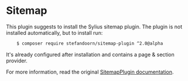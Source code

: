 # Sitemap

This plugin suggests to install the Sylius sitemap plugin. The plugin is not installed automatically, but to install run:

```bash
    $ composer require stefandoorn/sitemap-plugin ^2.0@alpha
``` 

It's already configured after installation and contains a page & section provider. 

For more information, read the original [SitemapPlugin documentation](https://github.com/stefandoorn/sitemap-plugin).

